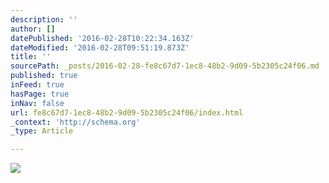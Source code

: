 ```yaml
---
description: ''
author: []
datePublished: '2016-02-28T10:22:34.163Z'
dateModified: '2016-02-28T09:51:19.873Z'
title: ''
sourcePath: _posts/2016-02-28-fe8c67d7-1ec8-48b2-9d09-5b2305c24f06.md
published: true
inFeed: true
hasPage: true
inNav: false
url: fe8c67d7-1ec8-48b2-9d09-5b2305c24f06/index.html
_context: 'http://schema.org'
_type: Article

---
```

![](https://the-grid-user-content.s3-us-west-2.amazonaws.com/f78ad274-be5f-4f82-99bb-c4971554d70f.png)